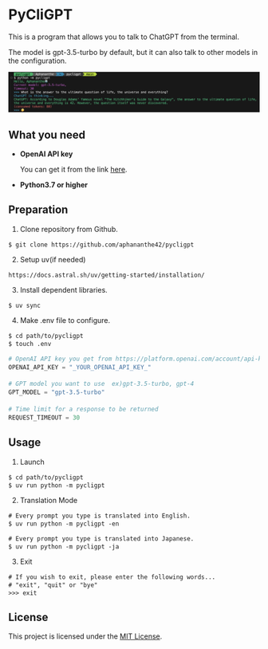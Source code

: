 # PyCliGPT

This is a program that allows you to talk to ChatGPT from the terminal.

The model is gpt-3.5-turbo by default, but it can also talk to other models in
the configuration.

![screenshot](https://github.com/aphananthe42/pycligpt/blob/main/Assets/Screenshot.png)

## What you need

- **OpenAI API key**

  You can get it from the link
  [here](https://platform.openai.com/account/api-keys).

- **Python3.7 or higher**

## Preparation

1. Clone repository from Github.

```shell
$ git clone https://github.com/aphananthe42/pycligpt
```

2. Setup uv(if needed)

```
https://docs.astral.sh/uv/getting-started/installation/
```

3. Install dependent libraries.

```shell
$ uv sync
```

4. Make .env file to configure.

```shell
$ cd path/to/pycligpt
$ touch .env
```

```python
# OpenAI API key you get from https://platform.openai.com/account/api-keys
OPENAI_API_KEY = "_YOUR_OPENAI_API_KEY_"

# GPT model you want to use  ex)gpt-3.5-turbo, gpt-4
GPT_MODEL = "gpt-3.5-turbo"

# Time limit for a response to be returned
REQUEST_TIMEOUT = 30
```

## Usage

1. Launch

```shell
$ cd path/to/pycligpt
$ uv run python -m pycligpt
```

2. Translation Mode

```shell
# Every prompt you type is translated into English.
$ uv run python -m pycligpt -en
```

```shell
# Every prompt you type is translated into Japanese.
$ uv run python -m pycligpt -ja
```

3. Exit

```shell
# If you wish to exit, please enter the following words...
# "exit", "quit" or "bye"
>>> exit
```

## License

This project is licensed under the
[MIT License](https://github.com/aphananthe42/pycligpt/blob/main/LICENSE).

